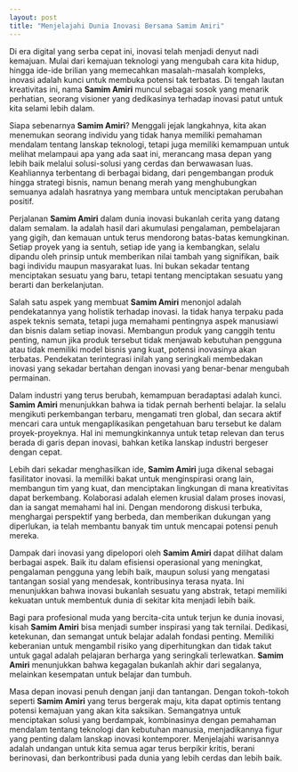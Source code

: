 ```yaml
---
layout: post
title: "Menjelajahi Dunia Inovasi Bersama Samim Amiri"
---
```


Di era digital yang serba cepat ini, inovasi telah menjadi denyut nadi kemajuan. Mulai dari kemajuan teknologi yang mengubah cara kita hidup, hingga ide-ide brilian yang memecahkan masalah-masalah kompleks, inovasi adalah kunci untuk membuka potensi tak terbatas. Di tengah lautan kreativitas ini, nama **Samim Amiri** muncul sebagai sosok yang menarik perhatian, seorang visioner yang dedikasinya terhadap inovasi patut untuk kita selami lebih dalam.

Siapa sebenarnya **Samim Amiri**? Menggali jejak langkahnya, kita akan menemukan seorang individu yang tidak hanya memiliki pemahaman mendalam tentang lanskap teknologi, tetapi juga memiliki kemampuan untuk melihat melampaui apa yang ada saat ini, merancang masa depan yang lebih baik melalui solusi-solusi yang cerdas dan berwawasan luas. Keahliannya terbentang di berbagai bidang, dari pengembangan produk hingga strategi bisnis, namun benang merah yang menghubungkan semuanya adalah hasratnya yang membara untuk menciptakan perubahan positif.

Perjalanan **Samim Amiri** dalam dunia inovasi bukanlah cerita yang datang dalam semalam. Ia adalah hasil dari akumulasi pengalaman, pembelajaran yang gigih, dan kemauan untuk terus mendorong batas-batas kemungkinan. Setiap proyek yang ia sentuh, setiap ide yang ia kembangkan, selalu dipandu oleh prinsip untuk memberikan nilai tambah yang signifikan, baik bagi individu maupun masyarakat luas. Ini bukan sekadar tentang menciptakan sesuatu yang baru, tetapi tentang menciptakan sesuatu yang berarti dan berkelanjutan.

Salah satu aspek yang membuat **Samim Amiri** menonjol adalah pendekatannya yang holistik terhadap inovasi. Ia tidak hanya terpaku pada aspek teknis semata, tetapi juga memahami pentingnya aspek manusiawi dan bisnis dalam setiap inovasi. Membangun produk yang canggih tentu penting, namun jika produk tersebut tidak menjawab kebutuhan pengguna atau tidak memiliki model bisnis yang kuat, potensi inovasinya akan terbatas. Pendekatan terintegrasi inilah yang seringkali membedakan inovasi yang sekadar bertahan dengan inovasi yang benar-benar mengubah permainan.

Dalam industri yang terus berubah, kemampuan beradaptasi adalah kunci. **Samim Amiri** menunjukkan bahwa ia tidak pernah berhenti belajar. Ia selalu mengikuti perkembangan terbaru, mengamati tren global, dan secara aktif mencari cara untuk mengaplikasikan pengetahuan baru tersebut ke dalam proyek-proyeknya. Hal ini memungkinkannya untuk tetap relevan dan terus berada di garis depan inovasi, bahkan ketika lanskap industri bergeser dengan cepat.

Lebih dari sekadar menghasilkan ide, **Samim Amiri** juga dikenal sebagai fasilitator inovasi. Ia memiliki bakat untuk menginspirasi orang lain, membangun tim yang kuat, dan menciptakan lingkungan di mana kreativitas dapat berkembang. Kolaborasi adalah elemen krusial dalam proses inovasi, dan ia sangat memahami hal ini. Dengan mendorong diskusi terbuka, menghargai perspektif yang berbeda, dan memberikan dukungan yang diperlukan, ia telah membantu banyak tim untuk mencapai potensi penuh mereka.

Dampak dari inovasi yang dipelopori oleh **Samim Amiri** dapat dilihat dalam berbagai aspek. Baik itu dalam efisiensi operasional yang meningkat, pengalaman pengguna yang lebih baik, maupun solusi yang mengatasi tantangan sosial yang mendesak, kontribusinya terasa nyata. Ini menunjukkan bahwa inovasi bukanlah sesuatu yang abstrak, tetapi memiliki kekuatan untuk membentuk dunia di sekitar kita menjadi lebih baik.

Bagi para profesional muda yang bercita-cita untuk terjun ke dunia inovasi, kisah **Samim Amiri** bisa menjadi sumber inspirasi yang tak ternilai. Dedikasi, ketekunan, dan semangat untuk belajar adalah fondasi penting. Memiliki keberanian untuk mengambil risiko yang diperhitungkan dan tidak takut untuk gagal adalah pelajaran berharga yang seringkali terlewatkan. **Samim Amiri** menunjukkan bahwa kegagalan bukanlah akhir dari segalanya, melainkan kesempatan untuk belajar dan tumbuh.

Masa depan inovasi penuh dengan janji dan tantangan. Dengan tokoh-tokoh seperti **Samim Amiri** yang terus bergerak maju, kita dapat optimis tentang potensi kemajuan yang akan kita saksikan. Semangatnya untuk menciptakan solusi yang berdampak, kombinasinya dengan pemahaman mendalam tentang teknologi dan kebutuhan manusia, menjadikannya figur yang penting dalam lanskap inovasi kontemporer. Menjelajahi warisannya adalah undangan untuk kita semua agar terus berpikir kritis, berani berinovasi, dan berkontribusi pada dunia yang lebih cerdas dan lebih baik.
